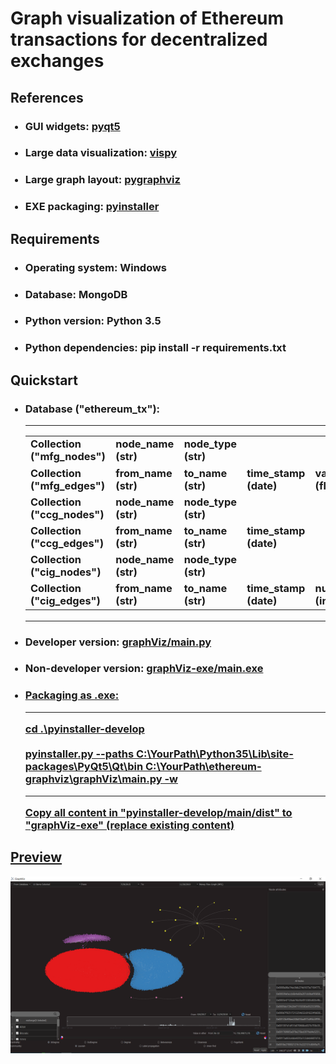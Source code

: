 <h1>Graph visualization of Ethereum transactions for decentralized exchanges</h1>

<h2>References</h2>
<ul>
<h3><li>GUI widgets: <a href="https://github.com/PyQt5/PyQt">pyqt5</a></li></h3>
<h3><li>Large data visualization: <a href="https://github.com/vispy/vispy">vispy</a></li></h3>
<h3><li>Large graph layout: <a href="https://github.com/pygraphviz/pygraphviz">pygraphviz</a></li></h3>
<h3><li>EXE packaging: <a href="https://github.com/pyinstaller/pyinstaller">pyinstaller</a></li></h3>
</ul>

<h2>Requirements</h2>
<ul>
<h3><li>Operating system: Windows</li></h3>
<h3><li>Database: MongoDB</li></h3>
<h3><li>Python version: Python 3.5</li></h3>
<h3><li>Python dependencies: pip install -r requirements.txt</li></h3>
</ul>

<h2>Quickstart</h2>
<ul>
<h3><li>
Database ("ethereum_tx"):<hr>
<table><tbody>
<tr><td>Collection ("mfg_nodes")</td><td>node_name (str)</td><td>node_type (str)</td></tr>
<tr><td>Collection ("mfg_edges")</td><td>from_name (str)</td><td>to_name (str)</td><td>time_stamp (date)</td><td>value_in_ether (float)</td></tr>
<tr><td>Collection ("ccg_nodes")</td><td>node_name (str)</td><td>node_type (str)</td></tr>
<tr><td>Collection ("ccg_edges")</td><td>from_name (str)</td><td>to_name (str)</td><td>time_stamp (date)</td></tr>
<tr><td>Collection ("cig_nodes")</td><td>node_name (str)</td><td>node_type (str)</td></tr>
<tr><td>Collection ("cig_edges")</td><td>from_name (str)</td><td>to_name (str)</td><td>time_stamp (date)</td><td>number_of_calls (int)</td></tr>
</tbody></table><hr>
</li></h3>
<h3><li>Developer version: <a href="./graphViz/main.py">graphViz/main.py</a></li></h3>
<h3><li>Non-developer version: <a href="./graphViz-exe/main.exe">graphViz-exe/main.exe</li></h3>
<h3><li>
Packaging as .exe:<hr>
cd .\pyinstaller-develop<br><br>
pyinstaller.py --paths C:\YourPath\Python35\Lib\site-packages\PyQt5\Qt\bin C:\YourPath\ethereum-graphviz\graphViz\main.py -w<hr>
Copy all content in "pyinstaller-develop/main/dist" to "graphViz-exe" (replace existing content)
</li></h3>
</ul>

<h2>Preview</h2>
<img src="./preview.png">
